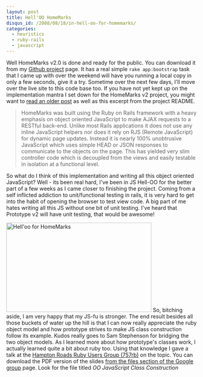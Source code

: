 ```yaml
--- 
layout: post
title: Hell'OO HomeMarks
disqus_id: /2008/08/18/in-hell-oo-for-homemarks/
categories: 
  - heuristics
  - ruby-rails
  - javascript
---
```



<p>
  Well HomeMarks v2.0 is done and ready for the public. You can download it from my <a href="http://github.com/metaskills/homemarks/tree/master">Github project</a> page. It has a real simple <code>rake app:bootstrap</code> task that I came up with over the weekend will have you running a local copy in only a few seconds, give it a try. Sometime over the next few days, I'll move over the live site to this code base too. If you have not yet kept up on the implementation mantra I set down for the HomeMarks v2 project, you might want to <a href="/2008/05/24/the-ajax-head-design-pattern/">read an older post</a> as well as this excerpt from the project README.
</p>

<blockquote>
  HomeMarks was built using the Ruby on Rails framework with a heavy emphasis on object oriented JavaScript to make AJAX requests to a RESTful back-end. Unlike most Rails applications it does not use any inline JavaScript helpers nor does it rely on RJS (Remote JavaScript) for dynamic page updates. Instead it is nearly 100% unobtrusive JavaScript which uses simple HEAD or JSON responses to communicate to the objects on the page. This has yielded very slim controller code which is decoupled from the views and easily testable in isolation at a functional level.
</blockquote>

<p>
  So what do I think of this implementation and writing all this object oriented JavaScript? Well - its been real hard, I've been in JS Hell-OO for the better part of a few weeks as I came closer to finishing the project. Coming from a self inflicted addiction to unit/functional testing in rails, it is very hard to get into the habit of opening the browser to test view code. A big part of me hates writing all this JS without one bit of unit testing. I've heard that Prototype v2 will have unit testing, that would be awesome! 
</p>

<p>
  <span class="photofancy floatr ml20"><img src="/assets/oojs.gif" alt="Hell'oo for HomeMarks" width="384" height="237" /></span>
  So, bitching aside, I am very happy that my JS-fu is stronger. The end result besides all those buckets of water up the hill is that I can now really appreciate the ruby object model and how prototype strives to make JS class construction follow its example. Kudos really goes to Sam Stephenson for bridging the two object models. As I learned more about how prototype's classes work, I actually learned quite a bit about ruby too. Using that knowledge I gave a talk at the <a href="http://757rb.org/">Hampton Roads Ruby Users Group (757rb)</a> on the topic. You can download the PDF version of the slides <a href="http://www.slideshare.net/metaskills/oo-java-script-class-construction"> from the files section of the Google group</a> page. Look for the file titled <em>OO JavaScript Class Construction</em>
</p>


